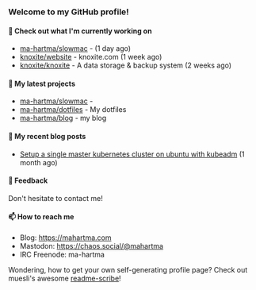 ### Welcome to my GitHub profile!

#### 🔭 Check out what I'm currently working on

- [ma-hartma/slowmac](https://github.com/ma-hartma/slowmac) -  (1 day ago)
- [knoxite/website](https://github.com/knoxite/website) - knoxite.com (1 week ago)
- [knoxite/knoxite](https://github.com/knoxite/knoxite) - A data storage &amp; backup system (2 weeks ago)

#### 🌱 My latest projects

- [ma-hartma/slowmac](https://github.com/ma-hartma/slowmac) - 
- [ma-hartma/dotfiles](https://github.com/ma-hartma/dotfiles) - My dotfiles
- [ma-hartma/blog](https://github.com/ma-hartma/blog) - my blog

#### 📓 My recent blog posts

- [Setup a single master kubernetes cluster on ubuntu with kubeadm](https://mahartma.com/blog/k8s-setup-kubeadm-ubuntu/) (1 month ago)

#### 💬 Feedback

Don't hesitate to contact me!

#### 📫 How to reach me

- Blog: https://mahartma.com
- Mastodon: https://chaos.social/@mahartma
- IRC Freenode: ma-hartma

Wondering, how to get your own self-generating profile page? 
Check out muesli's awesome [readme-scribe](https://github.com/muesli/readme-scribe)!